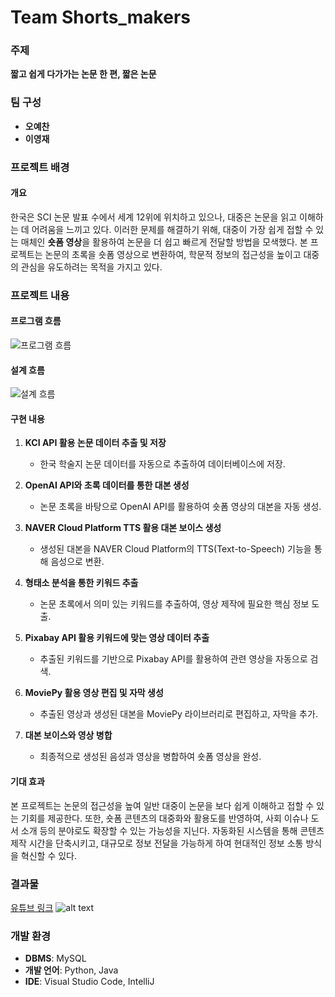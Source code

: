 # Team Shorts_makers

### 주제
**짧고 쉽게 다가가는 논문 한 편, 짧은 논문**

### 팀 구성
- **오예찬** 
- **이영재** 

### 프로젝트 배경
#### 개요
한국은 SCI 논문 발표 수에서 세계 12위에 위치하고 있으나, 대중은 논문을 읽고 이해하는 데 어려움을 느끼고 있다. 이러한 문제를 해결하기 위해, 대중이 가장 쉽게 접할 수 있는 매체인 **숏폼 영상**을 활용하여 논문을 더 쉽고 빠르게 전달할 방법을 모색했다. 본 프로젝트는 논문의 초록을 숏폼 영상으로 변환하여, 학문적 정보의 접근성을 높이고 대중의 관심을 유도하려는 목적을 가지고 있다.

### 프로젝트 내용
#### 프로그램 흐름
![프로그램 흐름](<Pasted image 20241109144957.png>)

#### 설계 흐름
![설계 흐름](<Pasted image 20241109144736.png>)

#### 구현 내용
1. **KCI API 활용 논문 데이터 추출 및 저장**  
   - 한국 학술지 논문 데이터를 자동으로 추출하여 데이터베이스에 저장.
   
2. **OpenAI API와 초록 데이터를 통한 대본 생성**  
   - 논문 초록을 바탕으로 OpenAI API를 활용하여 숏폼 영상의 대본을 자동 생성.
   
3. **NAVER Cloud Platform TTS 활용 대본 보이스 생성**  
   - 생성된 대본을 NAVER Cloud Platform의 TTS(Text-to-Speech) 기능을 통해 음성으로 변환.
   
4. **형태소 분석을 통한 키워드 추출**  
   - 논문 초록에서 의미 있는 키워드를 추출하여, 영상 제작에 필요한 핵심 정보 도출.
   
5. **Pixabay API 활용 키워드에 맞는 영상 데이터 추출**  
   - 추출된 키워드를 기반으로 Pixabay API를 활용하여 관련 영상을 자동으로 검색.
   
6. **MoviePy 활용 영상 편집 및 자막 생성**  
   - 추출된 영상과 생성된 대본을 MoviePy 라이브러리로 편집하고, 자막을 추가.
   
7. **대본 보이스와 영상 병합**  
   - 최종적으로 생성된 음성과 영상을 병합하여 숏폼 영상을 완성.

#### 기대 효과
본 프로젝트는 논문의 접근성을 높여 일반 대중이 논문을 보다 쉽게 이해하고 접할 수 있는 기회를 제공한다. 또한, 숏폼 콘텐츠의 대중화와 활용도를 반영하여, 사회 이슈나 도서 소개 등의 분야로도 확장할 수 있는 가능성을 지닌다. 자동화된 시스템을 통해 콘텐츠 제작 시간을 단축시키고, 대규모로 정보 전달을 가능하게 하여 현대적인 정보 소통 방식을 혁신할 수 있다.

### 결과물
[유튜브 링크](https://www.youtube.com/@짧은논문/shorts)
![alt text](image.png)

### 개발 환경
- **DBMS**: MySQL
- **개발 언어**: Python, Java
- **IDE**: Visual Studio Code, IntelliJ
